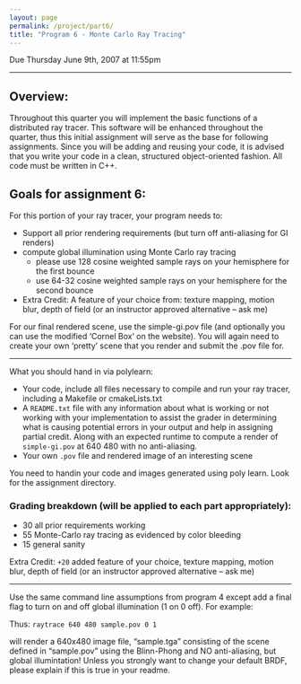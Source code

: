 ```yaml
---
layout: page
permalink: /project/part6/
title: "Program 6 - Monte Carlo Ray Tracing"
---
```


Due Thursday June 9th, 2007 at 11:55pm

---

## Overview:

Throughout this quarter you will implement the basic functions of a distributed ray tracer.
This software will be enhanced throughout the quarter, thus this initial assignment will serve as the base for following assignments.
Since you will be adding and reusing your code, it is advised that you write your code in a clean, structured object-oriented fashion.
All code must be written in C++.

## Goals for assignment 6:

For this portion of your ray tracer, your program needs to:
- Support all prior rendering requirements (but turn off anti-aliasing for GI renders)
- compute global illumination using Monte Carlo ray tracing
  - please use 128 cosine weighted sample rays on your hemisphere for the first bounce
  - use 64-32 cosine weighted sample rays on your hemisphere for the second bounce
- Extra Credit: A feature of your choice from:  texture mapping, motion blur, depth of field (or an instructor approved alternative – ask me)

For our final rendered scene,  use the simple-gi.pov file (and optionally you can use the modified ‘Cornel Box’ on the website).  You will again need to create your own ‘pretty’ scene that you render and submit the .pov file for.

---

What you should hand in via polylearn:
- Your code, include all files necessary to compile and run your ray tracer, including a Makefile or cmakeLists.txt
- A `README.txt` file with any information about what is working or not working with your implementation to assist the grader in determining what is causing potential errors in your output and help in assigning partial credit.  Along with an expected runtime to compute a render of `simple-gi.pov` at 640 480 with no anti-aliasing.
- Your own `.pov` file and rendered image of an interesting scene

You need to handin your code and images generated using poly learn.  Look for the assignment directory.

### Grading breakdown (will be applied to each part appropriately):

- 30 all prior requirements working
- 55 Monte-Carlo ray tracing as evidenced by color bleeding
- 15 general sanity

Extra Credit: `+20` added feature of your choice, texture mapping, motion blur, depth of field (or an instructor approved alternative – ask me)

---

Use the same command line assumptions from program 4 except add a final flag to turn on and off global illumination (1 on 0 off).  For example:

Thus:
  `raytrace 640 480 sample.pov 0 1`

will render a 640x480 image file,  “sample.tga” consisting of the scene defined in “sample.pov” using the Blinn-Phong and NO anti-aliasing, but global illumintation! Unless you strongly want to change your default BRDF, please explain if this is true in your readme.
